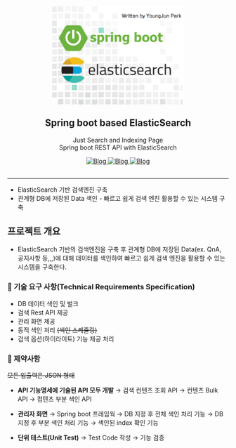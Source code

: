 <p align="center">
    <img width="300px" src="image/Logo.png" align="center" alt="ElasticSearch" />
    <h2 align="center">Spring boot based ElasticSearch</h2>
    <p align="center">Just Search and Indexing Page <br> Spring boot REST API with ElasticSearch</p>
</p>

<p align="center">
    <a href="https://dev-youngjun.tistory.com/">
        <img alt="Blog" src="https://img.shields.io/badge/-Spring-68AD3A?logo=Spring"/>
    </a>
    <a href="https://dev-youngjun.tistory.com/">
        <img alt="Blog" src="https://img.shields.io/badge/-Elasticsearch-E7B933?logo=Elasticsearch"/>
    </a>
    <a href="https://dev-youngjun.tistory.com/">
        <img alt="Blog" src="https://img.shields.io/badge/-Java-red?logo=Java"/>
    </a>
    <a href="https://github.com/jun108059/Elasticsearch-SpringBoot">
    </a>
    <br />
    <br />
    <a>
</p>

---

- ElasticSearch 기반 검색엔진 구축  
- 관계형 DB에 저장된 Data 색인 - 빠르고 쉽게 검색 엔진 활용할 수 있는 시스템 구축  

## 프로젝트 개요

- ElasticSearch 기반의 검색엔진을 구축 후 관계형 DB에 저장된 Data(ex. QnA, 공지사항 등,,,)에 대해 데이터를 색인하여 빠르고 쉽게 검색 엔진을 활용할 수 있는 시스템을 구축한다.

### 📕 기술 요구 사항(Technical Requirements Specification)

- DB 데이터 색인 및 벌크
- 검색 Rest API 제공
- 관리 화면 제공
- 동적 색인 처리 ~~(색인 스케쥴링)~~
- 검색 옵션(하이라이트) 기능 제공 처리

### 📙 제약사항

~~모든 입출력은 JSON 형태~~

- **API 기능명세에 기술된 API 모두 개발**
→ 검색 컨텐츠 조회 API
→ 컨텐츠 Bulk API 
→ 컴텐츠 부분 색인 API

- **관리자 화면**
→ Spring boot 프레임웍
→ DB 지정 후 전체 색인 처리 기능
→ DB 지정 후 부분 색인 처리 기능
→ 색인된 index 확인 기능

- **단위 테스트(Unit Test)**
→ Test Code 작성
→ 기능 검증